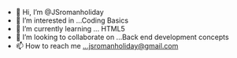 - 👋 Hi, I’m @JSromanholiday
- 👀 I’m interested in ...Coding Basics
- 🌱 I’m currently learning ... HTML5
- 💞️ I’m looking to collaborate on ...Back end development concepts 
- 📫 How to reach me ...jsromanholiday@gmail.com

<!---
JSromanholiday/JSromanholiday is a ✨ special ✨ repository because its `README.md` (this file) appears on your GitHub profile.
You can click the Preview link to take a look at your changes.
--->
